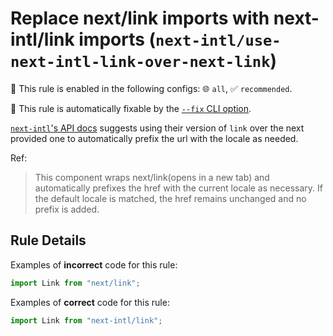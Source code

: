# Replace next/link imports with next-intl/link imports (`next-intl/use-next-intl-link-over-next-link`)

💼 This rule is enabled in the following configs: 🌐 `all`, ✅ `recommended`.

🔧 This rule is automatically fixable by the [`--fix` CLI option](https://eslint.org/docs/latest/user-guide/command-line-interface#--fix).

<!-- end auto-generated rule header -->

[`next-intl`'s API docs](https://next-intl-docs.vercel.app/docs/routing/navigation#link) suggests using their version of `link` over the next provided one to automatically prefix the url with the locale as needed.

Ref:

> This component wraps next/link(opens in a new tab) and automatically prefixes the href with the current locale as necessary. If the default locale is matched, the href remains unchanged and no prefix is added.

## Rule Details

Examples of **incorrect** code for this rule:

```ts
import Link from "next/link";
```

Examples of **correct** code for this rule:

```ts
import Link from "next-intl/link";
```
